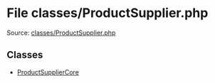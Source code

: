 File classes/ProductSupplier.php
=========

Source: [classes/ProductSupplier.php](https://github.com/PrestaShop/PrestaShop/blob/1.5.0.17/classes/ProductSupplier.php)


Classes
-------

* [ProductSupplierCore](class.ProductSupplierCore.md)

